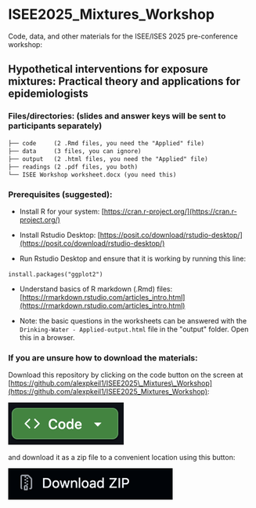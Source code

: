 # ISEE2025\_Mixtures\_Workshop
Code, data, and other materials for the ISEE/ISES 2025 pre-conference workshop:

## Hypothetical interventions for exposure mixtures: Practical theory and applications for epidemiologists

### Files/directories: (slides and answer keys will be sent to participants separately)
```
├── code     (2 .Rmd files, you need the "Applied" file)
├── data     (3 files, you can ignore)
├── output   (2 .html files, you need the "Applied" file)
├── readings (2 .pdf files, you both)
└── ISEE Workshop worksheet.docx (you need this)

```


### Prerequisites (suggested):

- Install R for your system: [https://cran.r-project.org/](https://cran.r-project.org/)

- Install Rstudio Desktop: [https://posit.co/download/rstudio-desktop/](https://posit.co/download/rstudio-desktop/)

- Run Rstudio Desktop and ensure that it is working by running this line:

`install.packages("ggplot2")`

- Understand basics of R markdown (.Rmd) files: [https://rmarkdown.rstudio.com/articles_intro.html](https://rmarkdown.rstudio.com/articles_intro.html)

- Note: the basic questions in the worksheets can be answered with the ```Drinking-Water - Applied-output.html``` file in the "output" folder. Open this in a browser.



### If you are unsure how to download the materials:


Download this repository by clicking on the code button on the screen at [https://github.com/alexpkeil1/ISEE2025\_Mixtures\_Workshop](https://github.com/alexpkeil1/ISEE2025_Mixtures_Workshop):

 ![code button](.img/code.png)
 
 
and download it as a zip file to a convenient location using this button: 

![code button](.img/zip.png)
